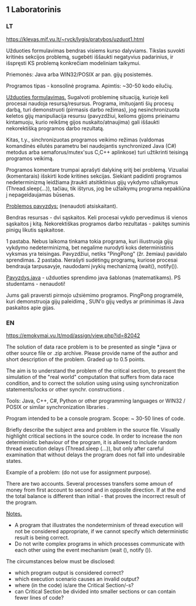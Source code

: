 ## 1 Laboratorinis

### LT
https://klevas.mif.vu.lt/~rvck/lygis/pratybos/uzduot1.html

Užduoties formulavimas bendras visiems kurso dalyviams. Tikslas suvokti kritinės sekcijos problemą, sugebėti iššaukti negatyvius padarinius, ir išspręsti KS problemą konkrečiam modeliniam taikymui.

Priemonės: Java arba WIN32/POSIX ar pan. gijų posistemės.

Programos tipas - konsolinė programa. Apimtis: ~30-50 kodo eilučių.

<ins>Užduoties formulavimas.</ins>
Sugalvoti probleminę situaciją, kurioje keli procesai naudoja resursą/resursus. Programa, imituojanti šių procesų darbą, turi demonstruoti (pirmasis darbo režimas), jog nesinchronizuota keletos gijų manipuliacija resursu (pavyzdžiui, kelioms gijoms prieinamu kintamuoju, kurio reikšmę gijos nuskaito/atnaujima) gali iššaukti nekorektišką programos darbo rezultatą.

Kitas, t.y., sinchronizuotas programos veikimo režimas (valdomas komandinės eilutės parametru bei naudojantis synchronized Java (C#) metodus arba semaforus/mutex'sus C,C++ aplinkose) turi užtikrinti teisingą programos veikimą.

Programos komentare trumpai aprašyti dalykinę sritį bei problemą. Vizualiai (komentarais) išskirti kode kritines sekcijas. Siekiant padidinti programos nedeterminizmą leidžiama įtraukti atsitiktinius gijų vykdymo užlaikymus (Thread.sleep(...)), tačiau, tik ištyrus, jog be užlaikymų programa nepakliūna į nepageidaujamas būsenas.

<ins>Problemos pavyzdys:</ins> (nenaudoti atsiskaitant).

Bendras resursas - dvi sąskaitos. Keli procesai vykdo pervedimus iš vienos sąskaitos į kitą. Nekorektiškas programos darbo rezultatas - pakitęs suminis pinigų likutis sąskaitose.

1 pastaba. Nebus laikoma tinkama tokia programa, kuri iliustruoja gijų vykdymo nedeterminizmą, bet negalime nurodyti koks deterministinis vyksmas yra teisingas. Pavyzdžiui, netiks "PingPong" (žr. žemiau) pavidalo sprendimas. 2 pastaba. Nerašyti sudėtingų programų, kuriose procesai bendrauja tarpusavyje, naudodami įvykių mechanizmą (wait(), notify()).

[Pavyzdys.java](./pavyzdys/Main.java) - užduoties sprendimo java šablonas (matematikams). PS studentams - nenaudoti!

Jums gali praversti pirmojo užsiėmimo programos. PingPong programėlė, kuri demonstruoja gijų paleidimą , SUN'o gijų vedlys ar priminimas iš Java paskaitos apie gijas.

### EN
https://emokymai.vu.lt/mod/assign/view.php?id=82042

The solution of data race problem is to be presented as single *.java or other source file or .zip archive. Please provide name of the author and short description of the problem. Graded up to 0.5 points.

The aim is to understand the problem of the critical section, to present the simulation of the "real world" computation that suffers from data race condition, and to correct the solution using using using synchronization statements/locks or other synchr. constructions .

Tools: Java, C++, C#,  Python or other programming languages or WIN32 / POSIX or similar synchronization libraries .

Program intended to be a console program. Scope: ~ 30-50 lines of code.

Briefly describe the subject area and problem in the source file. Visually  highlight critical sections in the source code. In order to increase the non deterministic behaviour of the program, it is allowed to include random thread execution delays (Thread.sleep (...)), but only after careful examination that without delays the program does not fall into undesirable states.

Example of a problem: (do not use for  assignment purpose).

There are two accounts. Several processes transfers some amoun of money from first account to second and in opposite direction. If at the end the total balance is different than initial - that proves the incorrect result of the program.

<ins>Notes.</ins>
* A program that illustrates the nondeterminism of thread execution will not be considered appropriate, if we cannot specify which deterministic result is being correct.
* Do not write complex programs in which processes communicate with each other using the event mechanism (wait (), notify ()).

The circumstances below must be disclosed:
* which program output is considered correct?
* which execution scenario causes an invalid output?
* where (in the code) is/are the Critical Section/-s?
* can Critical Section be divided into smaller sections or can contain fewer lines of code?

